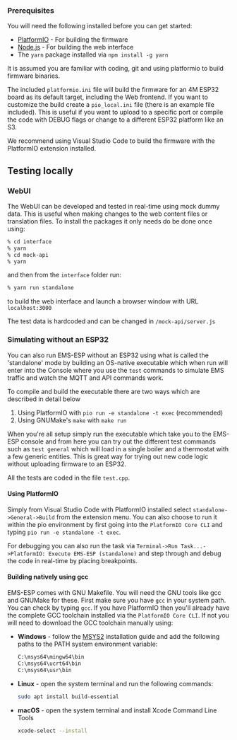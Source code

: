 ### Prerequisites

You will need the following installed before you can get started:

- [PlatformIO](https://platformio.org/) - For building the firmware
- [Node.js](https://nodejs.org) - For building the web interface
- The `yarn` package installed via `npm install -g yarn`

It is assumed you are familiar with coding, git and using platformio to build firmware binaries.

The included `platformio.ini` file will build the firmware for an 4M ESP32 board as its default target, including the Web frontend. If you want to customize the build create a `pio_local.ini` file (there is an example file included). This is useful if you want to upload to a specific port or compile the code with DEBUG flags or change to a different ESP32 platform like an S3.

We recommend using Visual Studio Code to build the firmware with the PlatformIO extension installed.

## Testing locally

### WebUI

The WebUI can be developed and tested in real-time using mock dummy data. This is useful when making changes to the web content files or translation files. To install the packages it only needs do be done once using:

```sh
% cd interface
% yarn
% cd mock-api
% yarn
```

and then from the `interface` folder run:

```sh
% yarn run standalone
```

to build the web interface and launch a browser window with URL `localhost:3000`

The test data is hardcoded and can be changed in `/mock-api/server.js`

### Simulating without an ESP32

You can also run EMS-ESP without an ESP32 using what is called the 'standalone' mode by building an OS-native executable which when run will enter into the Console where you use the `test` commands to simulate EMS traffic and watch the MQTT and API commands work.

To compile and build the executable there are two ways which are described in detail below

1. Using PlatformIO with `pio run -e standalone -t exec` (recommended)
2. Using GNUMake's `make` with `make run`

When you're all setup simply run the executable which take you to the EMS-ESP console and from here you can try out the different test commands such as `test general` which will load in a single boiler and a thermostat with a few generic entities. This is great way for trying out new code logic without uploading firmware to an ESP32.

All the tests are coded in the file `test.cpp`.

#### Using PlatformIO

Simply from Visual Studio Code with PlatformIO installed select `standalone->General->Build` from the extension menu. You can also choose to run it within the pio environment by first going into the `PlatformIO Core CLI` and typing `pio run -e standalone -t exec`.

For debugging you can also run the task via `Terminal->Run Task...->PlatformIO: Execute EMS-ESP (standalone)` and step through and debug the code in real-time by placing breakpoints.

#### Building natively using gcc

EMS-ESP comes with GNU Makefile. You will need the GNU tools like gcc and GNUMake for these. First make sure you have `gcc` in your system path. You can check by typing `gcc`. If you have PlatformIO then you'll already have the complete GCC toolchain installed via the `PlatformIO Core CLI`. If not you will need to download the GCC toolchain manually using:

- **Windows** - follow the [MSYS2](https://www.msys2.org/) installation guide and add the following paths to the PATH system environment variable:

  ```bat
  C:\msys64\mingw64\bin
  C:\msys64\ucrt64\bin
  C:\msys64\usr\bin
  ```

- **Linux** - open the system terminal and run the following commands:

  ```sh
  sudo apt install build-essential
  ```

- **macOS** - open the system terminal and install Xcode Command Line Tools

  ```sh
  xcode-select --install
  ```

